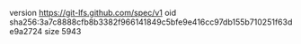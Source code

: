 version https://git-lfs.github.com/spec/v1
oid sha256:3a7c8888cfb8b3382f966141849c5bfe9e416cc97db155b710251f63de9a2724
size 5943

